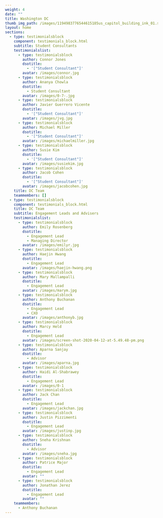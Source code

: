 ```yaml
---
weight: 4
date: ""
title: Washington DC
thumb_img_path: /images/1194983776544615185us_capitol_building_ink_01.svg.med.png
layout: home
sections:
  - type: testimonialsblock
    component: testimonials_block.html
    subtitle: Student Consultants
    testimonialslist:
      - type: testimonialsblock
        author: Connor Jones
        dsotitle:
          - '["Student Consultant"]'
        avatar: /images/connor.jpg
      - type: testimonialsblock
        author: Ananya Chowla
        dsotitle:
          - Student Consultant
        avatar: /images/0-7-.jpg
      - type: testimonialsblock
        author: Javier Guerrero Vicente
        dsotitle:
          - '["Student Consultant"]'
        avatar: /images/jvg.jpg
      - type: testimonialsblock
        author: Michael Miller
        dsotitle:
          - '["Student Consultant"]'
        avatar: /images/michaelmiller.jpg
      - type: testimonialsblock
        author: Susie Kim
        dsotitle:
          - '["Student Consultant"]'
        avatar: /images/susiekim.jpg
      - type: testimonialsblock
        author: Jacob Cohen
        dsotitle:
          - '["Student Consultant"]'
        avatar: /images/jacobcohen.jpg
    title: DC Team
    teammembers: []
  - type: testimonialsblock
    component: testimonials_block.html
    title: DC Team
    subtitle: Engagement Leads and Advisers
    testimonialslist:
      - type: testimonialsblock
        author: Emily Rosenberg
        dsotitle:
          - Engagement Lead
          - Managing Director
        avatar: /images/emilyr.jpg
      - type: testimonialsblock
        author: Haejin Hwang
        dsotitle:
          - Engagement Lead
        avatar: /images/haejin-hwang.png
      - type: testimonialsblock
        author: Mary Mallampalli
        dsotitle:
          - Engagement Lead
        avatar: /images/marym.jpg
      - type: testimonialsblock
        author: Anthony Buchanan
        dsotitle:
          - Engagement Lead
          - CXO
        avatar: /images/anthonyb.jpg
      - type: testimonialsblock
        author: Marcy Held
        dsotitle:
          - Engagement Lead
        avatar: /images/screen-shot-2020-04-12-at-5.49.48-pm.png
      - type: testimonialsblock
        author: Aparna Sanjay
        dsotitle:
          - Advisor
        avatar: /images/aparna.jpg
      - type: testimonialsblock
        author: Haidi Al-Shabrawey
        dsotitle:
          - Engagement Lead
        avatar: /images/0-1
      - type: testimonialsblock
        author: Jack Chan
        dsotitle:
          - Engagement Lead
        avatar: /images/jackchan.jpg
      - type: testimonialsblock
        author: Justin Pizzimenti
        dsotitle:
          - Engagement Lead
        avatar: /images/justinp.jpg
      - type: testimonialsblock
        author: Sneha Krishnan
        dsotitle:
          - Advisor
        avatar: /images/sneha.jpg
      - type: testimonialsblock
        author: Patrice Major
        dsotitle:
          - Engagement Lead
        avatar: ""
      - type: testimonialsblock
        author: Jonathan Jerez
        dsotitle:
          - Engagement Lead
        avatar: ""
    teammembers:
      - Anthony Buchanan
---
```

